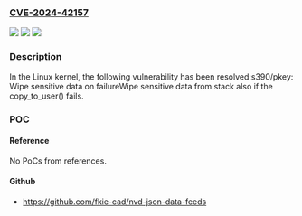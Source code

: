### [CVE-2024-42157](https://cve.mitre.org/cgi-bin/cvename.cgi?name=CVE-2024-42157)
![](https://img.shields.io/static/v1?label=Product&message=Linux&color=blue)
![](https://img.shields.io/static/v1?label=Version&message=1da177e4c3f4%3C%206e2e374403bf%20&color=brighgreen)
![](https://img.shields.io/static/v1?label=Vulnerability&message=n%2Fa&color=brighgreen)

### Description

In the Linux kernel, the following vulnerability has been resolved:s390/pkey: Wipe sensitive data on failureWipe sensitive data from stack also if the copy_to_user() fails.

### POC

#### Reference
No PoCs from references.

#### Github
- https://github.com/fkie-cad/nvd-json-data-feeds

